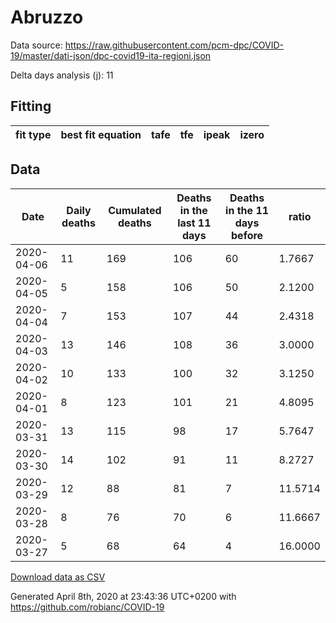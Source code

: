 # Abruzzo

Data source: https://raw.githubusercontent.com/pcm-dpc/COVID-19/master/dati-json/dpc-covid19-ita-regioni.json

Delta days analysis (j): 11

## Fitting 
|fit type|best fit equation|tafe|tfe|ipeak|izero|
|-------|-----|--------|------|---|---|

## Data
|Date|Daily deaths|Cumulated deaths|Deaths in the last 11 days|Deaths in the 11 days before|ratio|
|----|----------|-----------|-------|--------------------|-----|
|2020-04-06|11|169|106|60|1.7667|
|2020-04-05|5|158|106|50|2.1200|
|2020-04-04|7|153|107|44|2.4318|
|2020-04-03|13|146|108|36|3.0000|
|2020-04-02|10|133|100|32|3.1250|
|2020-04-01|8|123|101|21|4.8095|
|2020-03-31|13|115|98|17|5.7647|
|2020-03-30|14|102|91|11|8.2727|
|2020-03-29|12|88|81|7|11.5714|
|2020-03-28|8|76|70|6|11.6667|
|2020-03-27|5|68|64|4|16.0000|

[Download data as CSV](COVID-19_abruzzo_j11_2020-04-06.csv)

Generated April 8th, 2020 at 23:43:36 UTC+0200 with https://github.com/robianc/COVID-19
